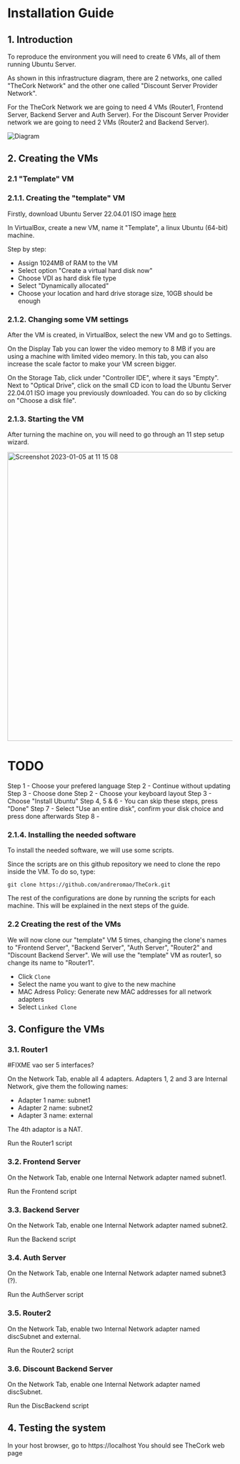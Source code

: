 # Installation Guide

## 1. Introduction

To reproduce the environment you will need to create 6 VMs, all of them running Ubuntu Server.

As shown in this infrastructure diagram, there are 2 networks, one called "TheCork Network" and the other one called "Discount Server Provider Network".

For the TheCork Network we are going to need 4 VMs (Router1, Frontend Server, Backend Server and Auth Server).
For the Discount Server Provider network we are going to need 2 VMs (Router2 and Backend Server).

![Diagram](https://user-images.githubusercontent.com/75808145/210816907-ff13c49f-0e0a-41b2-a462-28b05dcdb701.png)

## 2. Creating the VMs

### 2.1 "Template" VM
### 2.1.1. Creating the "template" VM
Firstly, download Ubuntu Server 22.04.01 ISO image [here](https://ubuntu.com/download/server)

In VirtualBox, create a new VM, name it "Template", a linux Ubuntu (64-bit) machine.

Step by step:
 - Assign 1024MB of RAM to the VM
 - Select option "Create a virtual hard disk now"
 - Choose VDI as hard disk file type
 - Select "Dynamically allocated"
 - Choose your location and hard drive storage size, 10GB should be enough

### 2.1.2. Changing some VM settings
After the VM is created, in VirtualBox, select the new VM and go to Settings.

On the Display Tab you can lower the video memory to 8 MB if you are using a machine with limited video memory. In this tab, you can also increase the scale factor to make your VM screen bigger.

On the Storage Tab, click under "Controller IDE", where it says "Empty". Next to "Optical Drive", click on the small CD icon to load the Ubuntu Server 22.04.01 ISO image you previously downloaded. You can do so by clicking on "Choose a disk file".

### 2.1.3. Starting the VM
After turning the machine on, you will need to go through an 11 step setup wizard.

<img width="647" alt="Screenshot 2023-01-05 at 11 15 08" src="https://user-images.githubusercontent.com/75808145/210902651-45a9dc98-342f-46b1-bac4-f53cc0de012c.png">

# TODO 

Step 1 - Choose your prefered language
Step 2 - Continue without updating
Step 3 - Choose done
Step 2 - Choose your keyboard layout
Step 3 - Choose "Install Ubuntu"
Step 4, 5 & 6 - You can skip these steps, press "Done"
Step 7 - Select "Use an entire disk", confirm your disk choice and press done afterwards
Step 8 - 

### 2.1.4. Installing the needed software

To install the needed software, we will use some scripts.

Since the scripts are on this github repository we need to clone the repo inside the VM. To do so, type:

```
git clone https://github.com/andreromao/TheCork.git
```

The rest of the configurations are done by running the scripts for each machine. This will be explained in the next steps of the guide.

### 2.2 Creating the rest of the VMs
We will now clone our "template" VM 5 times, changing the clone's names to "Frontend Server", "Backend Server", "Auth Server", "Router2" and "Discount Backend Server". We will use the "template" VM as router1, so change its name to "Router1".

- Click `Clone`
- Select the name you want to give to the new machine
- MAC Adress Policy: Generate new MAC addresses for all network adapters
- Select `Linked Clone`

## 3. Configure the VMs
### 3.1. Router1

#FIXME vao ser 5 interfaces?

On the Network Tab, enable all 4 adapters. Adapters 1, 2 and 3 are Internal Network, give them the following names:
 - Adapter 1 name: subnet1
 - Adapter 2 name: subnet2
 - Adapter 3 name: external

The 4th adaptor is a NAT.

Run the Router1 script

### 3.2. Frontend Server
On the Network Tab, enable one Internal Network adapter named subnet1.

Run the Frontend script

### 3.3. Backend Server
On the Network Tab, enable one Internal Network adapter named subnet2.

Run the Backend script

### 3.4. Auth Server
On the Network Tab, enable one Internal Network adapter named subnet3 (?).

Run the AuthServer script

### 3.5. Router2
On the Network Tab, enable two Internal Network adapter named discSubnet and external.

Run the Router2 script

### 3.6. Discount Backend Server
On the Network Tab, enable one Internal Network adapter named discSubnet.

Run the DiscBackend script

## 4. Testing the system
In your host browser, go to https://localhost
You should see TheCork web page
